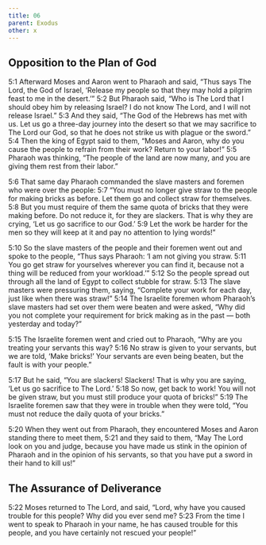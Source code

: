 ```yaml
---
title: 06
parent: Exodus
other: x
---
```


## Opposition to the Plan of God

<a name="5:1">5:1</a> Afterward Moses and Aaron went to Pharaoh and said, “Thus says The Lord, the God of Israel, ‘Release my people so that they may hold a pilgrim feast to me in the desert.’” <a name="5:2">5:2</a> But Pharaoh said, “Who is The Lord that I should obey him by releasing Israel? I do not know The Lord, and I will not release Israel.” <a name="5:3">5:3</a> And they said, “The God of the Hebrews has met with us. Let us go a three-day journey into the desert so that we may sacrifice to The Lord our God, so that he does not strike us with plague or the sword.” <a name="5:4">5:4</a> Then the king of Egypt said to them, “Moses and Aaron, why do you cause the people to refrain from their work? Return to your labor!” <a name="5:5">5:5</a> Pharaoh was thinking, “The people of the land are now many, and you are giving them rest from their labor.”

<a name="5:6">5:6</a> That same day Pharaoh commanded the slave masters and foremen who were over the people: <a name="5:7">5:7</a> “You must no longer give straw to the people for making bricks as before. Let them go and collect straw for themselves. <a name="5:8">5:8</a> But you must require of them the same quota of bricks that they were making before. Do not reduce it, for they are slackers. That is why they are crying, ‘Let us go sacrifice to our God.’ <a name="5:9">5:9</a> Let the work be harder for the men so they will keep at it and pay no attention to lying words!”

<a name="5:10">5:10</a> So the slave masters of the people and their foremen went out and spoke to the people, “Thus says Pharaoh: ‘I am not giving you straw. <a name="5:11">5:11</a> You go get straw for yourselves wherever you can find it, because not a thing will be reduced from your workload.’” <a name="5:12">5:12</a> So the people spread out through all the land of Egypt to collect stubble for straw. <a name="5:13">5:13</a> The slave masters were pressuring them, saying, “Complete your work for each day, just like when there was straw!” <a name="5:14">5:14</a> The Israelite foremen whom Pharaoh’s slave masters had set over them were beaten and were asked, “Why did you not complete your requirement for brick making as in the past  —  both yesterday and today?”

<a name="5:15">5:15</a> The Israelite foremen went and cried out to Pharaoh, “Why are you treating your servants this way? <a name="5:16">5:16</a> No straw is given to your servants, but we are told, ‘Make bricks!’ Your servants are even being beaten, but the fault is with your people.”

<a name="5:17">5:17</a> But he said, “You are slackers! Slackers! That is why you are saying, ‘Let us go sacrifice to The Lord.’ <a name="5:18">5:18</a> So now, get back to work! You will not be given straw, but you must still produce your quota of bricks!” <a name="5:19">5:19</a> The Israelite foremen saw that they were in trouble when they were told, “You must not reduce the daily quota of your bricks.”

<a name="5:20">5:20</a> When they went out from Pharaoh, they encountered Moses and Aaron standing there to meet them, <a name="5:21">5:21</a> and they said to them, “May The Lord look on you and judge, because you have made us stink in the opinion of Pharaoh and in the opinion of his servants, so that you have put a sword in their hand to kill us!”

## The Assurance of Deliverance

<a name="5:22">5:22</a> Moses returned to The Lord, and said, “Lord, why have you caused trouble for this people? Why did you ever send me? <a name="5:23">5:23</a> From the time I went to speak to Pharaoh in your name, he has caused trouble for this people, and you have certainly not rescued your people!”